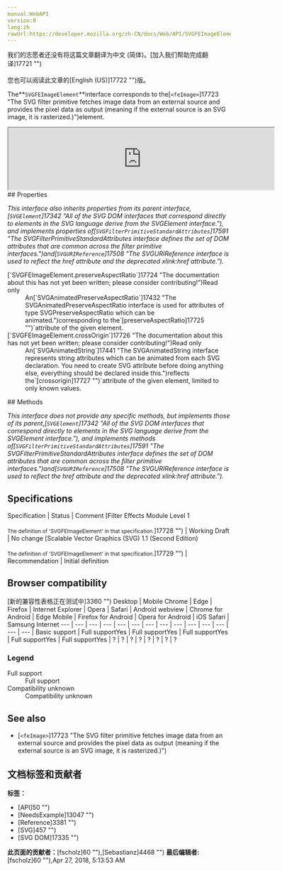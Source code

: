```yaml
---
manual:WebAPI
version:0
lang:zh
rawUrl:https://developer.mozilla.org/zh-CN/docs/Web/API/SVGFEImageElement
---
```




<bdi>我们的志愿者还没有将这篇文章翻译为<bdi>中文 (简体)</bdi>。[加入我们帮助完成翻译]17721 "")<br></br>您也可以阅读此文章的[English (US)]17722 "")版。</bdi>






The**`SVGFEImageElement`**interface corresponds to the[`<feImage>`]17723 "The <feImage> SVG filter primitive fetches image data from an external source and provides the pixel data as output (meaning if the external source is an SVG image, it is rasterized.)")element.

<iframe src='https://mdn.mozillademos.org/en-US/docs/Web/API/SVGFEImageElement$samples/inheritance_diagram?revision=1377362' width='600' height='140'></iframe>
## Properties<a name="Properties"></a>


<em>This interface also inherits properties from its parent interface,[`SVGElement`]17342 "All of the SVG DOM interfaces that correspond directly to elements in the SVG language derive from the SVGElement interface."), and implements properties of[`SVGFilterPrimitiveStandardAttributes`]17591 "The SVGFilterPrimitiveStandardAttributes interface defines the set of DOM attributes that are common across the filter primitive interfaces.")and[`SVGURIReference`]17508 "The SVGURIReference interface is used to reflect the href attribute and the deprecated xlink:href attribute.").</em>

<dl><dt>[`SVGFEImageElement.preserveAspectRatio`]17724 "The documentation about this has not yet been written; please consider contributing!")Read only</dt><dd>An[`SVGAnimatedPreserveAspectRatio`]17432 "The SVGAnimatedPreserveAspectRatio interface is used for attributes of type SVGPreserveAspectRatio which can be animated.")corresponding to the`[preserveAspectRatio]17725 "")`attribute of the given element.</dd><dt>[`SVGFEImageElement.crossOrigin`]17726 "The documentation about this has not yet been written; please consider contributing!")Read only</dt><dd>An[`SVGAnimatedString`]17441 "The SVGAnimatedString interface represents string attributes which can be animated from each SVG declaration. You need to create SVG attribute before doing anything else, everything should be declared inside this.")reflects the`[crossorigin]17727 "")`attribute of the given element, limited to only known values.</dd></dl>
## Methods<a name="Methods"></a>


<em>This interface does not provide any specific methods, but implements those of its parent,[`SVGElement`]17342 "All of the SVG DOM interfaces that correspond directly to elements in the SVG language derive from the SVGElement interface."), and implements methods of[`SVGFilterPrimitiveStandardAttributes`]17591 "The SVGFilterPrimitiveStandardAttributes interface defines the set of DOM attributes that are common across the filter primitive interfaces.")and[`SVGURIReference`]17508 "The SVGURIReference interface is used to reflect the href attribute and the deprecated xlink:href attribute.").</em>


## Specifications<a name="Specifications"></a>
Specification | Status | Comment 
[Filter Effects Module Level 1<br></br><small>The definition of &#39;SVGFEImageElement&#39; in that specification.</small>]17728 "") | Working Draft | No change 
[Scalable Vector Graphics (SVG) 1.1 (Second Edition)<br></br><small>The definition of &#39;SVGFEImageElement&#39; in that specification.</small>]17729 "") | Recommendation | Initial definition 


## Browser compatibility<a name="Browser_compatibility"></a>
[新的兼容性表格正在测试中<i></i>]3360 "")
<abbr>Desktop<i></i></abbr> | <abbr>Mobile<i></i></abbr> 
<abbr>Chrome<i></i></abbr> | <abbr>Edge<i></i></abbr> | <abbr>Firefox<i></i></abbr> | <abbr>Internet Explorer<i></i></abbr> | <abbr>Opera<i></i></abbr> | <abbr>Safari<i></i></abbr> | <abbr>Android webview<i></i></abbr> | <abbr>Chrome for Android<i></i></abbr> | <abbr>Edge Mobile<i></i></abbr> | <abbr>Firefox for Android<i></i></abbr> | <abbr>Opera for Android<i></i></abbr> | <abbr>iOS Safari<i></i></abbr> | <abbr>Samsung Internet<i></i></abbr> 
 ---  |  ---  |  ---  |  ---  |  ---  |  ---  |  ---  |  ---  |  ---  |  ---  |  ---  |  ---  |  ---  |  ---  | 
Basic support | <abbr>Full support</abbr>Yes | <abbr>Full support</abbr>Yes | <abbr>Full support</abbr>Yes | <abbr>Full support</abbr>Yes | <abbr>Full support</abbr>Yes | <abbr>?</abbr> | <abbr>?</abbr> | <abbr>?</abbr> | <abbr>?</abbr> | <abbr>?</abbr> | <abbr>?</abbr> | <abbr>?</abbr> | <abbr>?</abbr> 


### Legend<a name="Legend"></a>
<dl><dt><abbr>Full support</abbr></dt><dd>Full support</dd><dt><abbr>Compatibility unknown</abbr></dt><dd>Compatibility unknown</dd></dl>

## See also<a name="See_also"></a>

* [`<feImage>`]17723 "The <feImage> SVG filter primitive fetches image data from an external source and provides the pixel data as output (meaning if the external source is an SVG image, it is rasterized.)")



## 文档标签和贡献者
**标签：**
* [API]50 "")
* [NeedsExample]13047 "")
* [Reference]3381 "")
* [SVG]457 "")
* [SVG DOM]17335 "")

**此页面的贡献者：**[fscholz]60 ""),[Sebastianz]4468 "")
**最后编辑者:**[fscholz]60 ""),<time>Apr 27, 2018, 5:13:53 AM</time>


